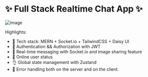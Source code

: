 # ✨ Full Stack Realtime Chat App ✨

![image](https://github.com/user-attachments/assets/2f1a1295-e935-49f3-a991-0e3760bd91ff)

Highlights:

- 🌟 Tech stack: MERN + Socket.io + TailwindCSS + Daisy UI
- 🎃 Authentication && Authorization with JWT
- 👾 Real-time messaging with Socket.io and image sharing feature
- 🚀 Online user status
- 👌 Global state management with Zustand
- 🐞 Error handling both on the server and on the client.
